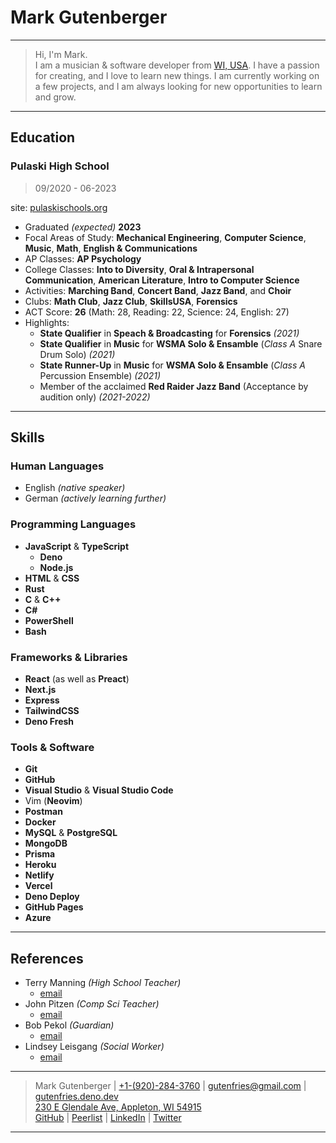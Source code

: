 # Mark Gutenberger

---

> Hi, I'm Mark.
\
>I am a musician & software developer from [WI, USA](https://www.google.com/maps/place/Wisconsin/).
>I have a passion for creating, and I love to learn new things.
>I am currently working on a few projects, and I am always looking for new opportunities to learn and grow.

----

## Education

### Pulaski High School

> 09/2020 - 06-2023

site: [pulaskischools.org](https://www.pulaskischools.org/)

- Graduated _(expected)_ **2023**
- Focal Areas of Study: **Mechanical Engineering**, **Computer Science**, **Music**, **Math**, **English & Communications**
- AP Classes: **AP Psychology**
- College Classes: **Into to Diversity**, **Oral & Intrapersonal Communication**, **American Literature**, **Intro to Computer Science**
- Activities: **Marching Band**, **Concert Band**, **Jazz Band**, and **Choir**
- Clubs: **Math Club**, **Jazz Club**, **SkillsUSA**, **Forensics**
- ACT Score: **26** (Math: 28, Reading: 22, Science: 24, English: 27)
- Highlights:
	- **State Qualifier** in **Speach & Broadcasting** for **Forensics** _(2021)_
	- **State Qualifier** in **Music** for **WSMA Solo & Ensamble** (_Class A_ Snare Drum Solo) _(2021)_
	- **State Runner-Up** in **Music** for **WSMA Solo & Ensamble** (_Class A_ Percussion Ensemble) _(2021)_
	- Member of the acclaimed **Red Raider Jazz Band** (Acceptance by audition only) _(2021-2022)_


<!-- --- -->
<!-- ## Experience -->

<!-- TODO -->

<!-- ### Zernicke's & Landstad Dairy -->


<!-- ### Moes Farms Inc -->

<!-- ### polka -->

---

## Skills

### Human Languages

* English _(native speaker)_
* German _(actively learning further)_

### Programming Languages

- **JavaScript** & **TypeScript**
	- **Deno**
	- **Node.js**
- **HTML** & **CSS**
- **Rust**
- **C** & **C++**
- **C#**
- **PowerShell**
- **Bash**

### Frameworks & Libraries

- **React** (as well as **Preact**)
- **Next.js**
- **Express**
- **TailwindCSS**
- **Deno Fresh**

### Tools & Software

- **Git**
- **GitHub**
- **Visual Studio** & **Visual Studio Code**
- Vim (**Neovim**)
- **Postman**
- **Docker**
- **MySQL** & **PostgreSQL**
- **MongoDB**
- **Prisma**
- **Heroku**
- **Netlify**
- **Vercel**
- **Deno Deploy**
- **GitHub Pages**
- **Azure**

---

## References

- Terry Manning _(High School Teacher)_
	- [email](mailto:tlmanning@pulaskischools.org)
- John Pitzen _(Comp Sci Teacher)_
	- [email](mailto:jgpitzen@pulaskischools.org)
- Bob Pekol _(Guardian)_
	- [email](mailto:bobpekol@icloud.com)
- Lindsey Leisgang _(Social Worker)_
	- [email](mailto:lindsey.leisgang@shawanocounrywi.gov)
---

> Mark Gutenberger | [+1-(920)-284-3760](tel:+1-(920)-284-3760) | <gutenfries@gmail.com> | [gutenfries.deno.dev](https://gutenfries.deno.dev)
\
> [230 E Glendale Ave, Appleton, WI 54915](https://www.google.com/maps/place/230+E+Glendale+Ave,+Appleton,+WI+54911/)
\
> [GitHub](https://github.com/gutenfries) | [Peerlist](https://peerlist.io/gutenfries) | [LinkedIn](https://www.linkedin.com/in/gutenfries/) | [Twitter](https://twitter.com/gutenfries)
---
